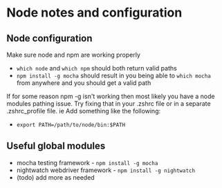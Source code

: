# Node notes and configuration

## Node configuration

Make sure node and npm are working properly

- `which node` and `which npm` should both return valid paths
- `npm install -g mocha` should result in you being able to `which mocha` from
anywhere and you should get a valid path

If for some reason npm -g isn't working then most likely you have a node modules
pathing issue. Try fixing that in your .zshrc file or in a separate .zshrc_profile
file. ie Add something like the following:

- `export PATH=/path/to/node/bin:$PATH`

## Useful global modules

- mocha testing framework - `npm install -g mocha`
- nightwatch webdriver framework - `npm install -g nightwatch`
- (todo) add more as needed
